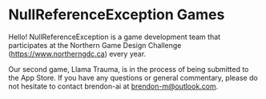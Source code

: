 # NullReferenceException Games
Hello! NullReferenceException is a game development team that participates at the Northern Game Design Challenge (https://www.northerngdc.ca) every year.

Our second game, Llama Trauma, is in the process of being submitted to the App Store. If you have any questions or general commentary, please do not hesitate to contact brendon-ai at brendon-m@outlook.com.
